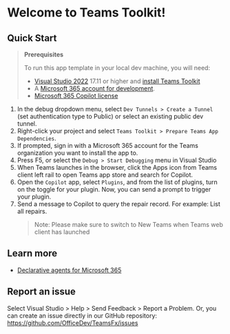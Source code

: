 # Welcome to Teams Toolkit!

## Quick Start

> **Prerequisites**
>
> To run this app template in your local dev machine, you will need:
>
> - [Visual Studio 2022](https://aka.ms/vs) 17.11 or higher and [install Teams Toolkit](https://aka.ms/install-teams-toolkit-vs)
> - A [Microsoft 365 account for development](https://docs.microsoft.com/microsoftteams/platform/toolkit/accounts).
> - [Microsoft 365 Copilot license](https://learn.microsoft.com/microsoft-365-copilot/extensibility/prerequisites#prerequisites)

1. In the debug dropdown menu, select `Dev Tunnels > Create a Tunnel` (set authentication type to Public) or select an existing public dev tunnel.
2. Right-click your project and select `Teams Toolkit > Prepare Teams App Dependencies`.
3. If prompted, sign in with a Microsoft 365 account for the Teams organization you want to install the app to.
4. Press F5, or select the `Debug > Start Debugging` menu in Visual Studio
5. When Teams launches in the browser, click the Apps icon from Teams client left rail to open Teams app store and search for Copilot.
6. Open the `Copilot` app, select `Plugins`, and from the list of plugins, turn on the toggle for your plugin. Now, you can send a prompt to trigger your plugin.
7. Send a message to Copilot to query the repair record. For example: List all repairs.
   > Note: Please make sure to switch to New Teams when Teams web client has launched

## Learn more

- [Declarative agents for Microsoft 365](https://aka.ms/teams-toolkit-declarative-agent)

## Report an issue

Select Visual Studio > Help > Send Feedback > Report a Problem.
Or, you can create an issue directly in our GitHub repository:
https://github.com/OfficeDev/TeamsFx/issues

